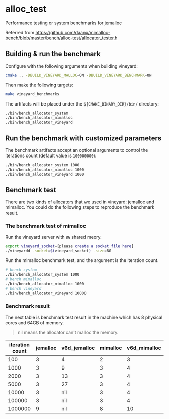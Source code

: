 # alloc_test

Performance testing or system benchmarks for jemalloc

Referred from <https://github.com/daanx/mimalloc-bench/blob/master/bench/alloc-test/allocator_tester.h>

## Building & run the benchmark

Configure with the following arguments when building vineyard:

```bash
cmake .. -DBUILD_VINEYARD_MALLOC=ON -DBUILD_VINEYARD_BENCHMARK=ON
```

Then make the following targets:

```bash
make vineyard_benchmarks
```

The artifacts will be placed under the `${CMAKE_BINARY_DIR}/bin/` directory:

```bash
./bin/bench_allocator_system
./bin/bench_allocator_mimalloc
./bin/bench_allocator_vineyard
```

## Run the benchmark with customized parameters

The benchmark artifacts accept an optional arguments to control the iterations count (default value is `100000000`):

```bash
./bin/bench_allocator_system 1000
./bin/bench_allocator_mimalloc 1000
./bin/bench_allocator_vineyard 1000
```

## Benchmark test

There are two kinds of allocators that we used in vineyard: jemalloc and mimalloc. You could do the following steps to reproduce the benchmark result.

### The benchmark test of mimalloc

Run the vineyard server with `8G` shared meory.

```sh
export vineyard_socket=[please create a socket file here]
./vineyardd -socket=$(vineyard_socket) -size=8G
```

Run the mimalloc benchmark test, and the argument is the iteration count.

```sh
# bench system
./bin/bench_allocator_system 1000
# bench mimalloc
./bin/bench_allocator_mimalloc 1000
# bench vineyard
./bin/bench_allocator_vineyard 10000
```

### Benchmark result

The next table is benchmark test result in the machine which has 8 physical cores and 64GB of memory.

> nil means the allocator can't malloc the memory.

| iteration count | jemalloc | v6d_jemalloc | mimalloc | v6d_mimalloc |
| --------------- | -------- | ------------ | -------- | ------------ |
| 100             | 3        | 4            | 2        | 3            |
| 1000            | 3        | 9            | 3        | 4            |
| 2000            | 3        | 13           | 3        | 4            |
| 5000            | 3        | 27           | 3        | 4            |
| 10000           | 3        | nil          | 3        | 4            |
| 100000          | 3        | nil          | 3        | 4            |
| 1000000         | 9        | nil          | 8        | 10           |
